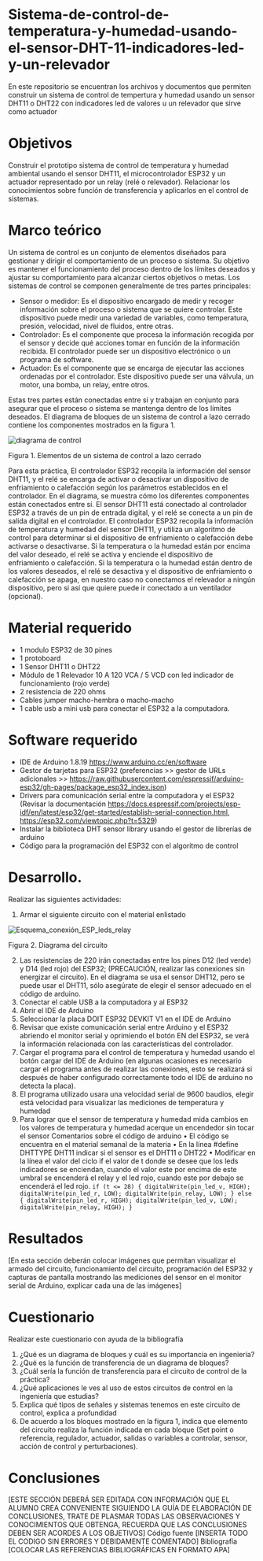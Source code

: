 # Sistema-de-control-de-temperatura-y-humedad-usando-el-sensor-DHT-11-indicadores-led-y-un-relevador
En este repositorio se encuentran los archivos y documentos que permiten construir un sistema de control de tempertura y humedad usando un sensor DHT11 o DHT22 con indicadores led de valores u un relevador que sirve como actuador

# Objetivos
Construir el prototipo sistema de control de temperatura y humedad ambiental usando el sensor DHT11, el microcontrolador ESP32 y un actuador representado por un relay (relé o relevador). Relacionar los conocimientos sobre función de transferencia y aplicarlos en el control de sistemas.

# Marco teórico

Un sistema de control es un conjunto de elementos diseñados para gestionar y dirigir el comportamiento de un proceso o sistema. Su objetivo es mantener el funcionamiento del proceso dentro de los límites deseados y ajustar su comportamiento para alcanzar ciertos objetivos o metas.
Los sistemas de control se componen generalmente de tres partes principales:
- Sensor o medidor: Es el dispositivo encargado de medir y recoger información sobre el proceso o sistema que se quiere controlar. Este dispositivo puede medir una variedad de variables, como temperatura, presión, velocidad, nivel de fluidos, entre otras.
- Controlador: Es el componente que procesa la información recogida por el sensor y decide qué acciones tomar en función de la información recibida. El controlador puede ser un dispositivo electrónico o un programa de software.
- Actuador: Es el componente que se encarga de ejecutar las acciones ordenadas por el controlador. Este dispositivo puede ser una válvula, un motor, una bomba, un relay, entre otros.

Estas tres partes están conectadas entre sí y trabajan en conjunto para asegurar que el proceso o sistema se mantenga dentro de los límites deseados.
El diagrama de bloques de un sistema de control a lazo cerrado contiene los componentes mostrados en la figura 1.
 
![diagrama de control](https://user-images.githubusercontent.com/72757419/226203537-e3684348-74f0-43a7-ac80-956b4a884aa9.jpg)

Figura 1. Elementos de un sistema de control a lazo cerrado

Para esta práctica, El controlador ESP32 recopila la información del sensor DHT11, y el relé se encarga de activar o desactivar un dispositivo de enfriamiento o calefacción según los parámetros establecidos en el controlador. En el diagrama, se muestra cómo los diferentes componentes están conectados entre sí. El sensor DHT11 está conectado al controlador ESP32 a través de un pin de entrada digital, y el relé se conecta a un pin de salida digital en el controlador. El controlador ESP32 recopila la información de temperatura y humedad del sensor DHT11, y utiliza un algoritmo de control para determinar si el dispositivo de enfriamiento o calefacción debe activarse o desactivarse. Si la temperatura o la humedad están por encima del valor deseado, el relé se activa y enciende el dispositivo de enfriamiento o calefacción. Si la temperatura o la humedad están dentro de los valores deseados, el relé se desactiva y el dispositivo de enfriamiento o calefacción se apaga, en nuestro caso no conectamos el relevador a ningún dispositivo, pero si así que quiere puede ir conectado a un ventilador (opcional).

# Material requerido

-	1 modulo ESP32 de 30 pines
-	1 protoboard
-	1 Sensor DHT11 o DHT22
-	Módulo de 1 Relevador 10 A 120 VCA / 5 VCD con led indicador de funcionamiento (rojo verde)
-	2 resistencia de 220 ohms
-	Cables jumper macho-hembra o macho-macho 
-	1 cable usb a mini usb para conectar el ESP32 a la computadora.

# Software requerido

- IDE de Arduino 1.8.19 https://www.arduino.cc/en/software 
- Gestor de tarjetas para ESP32 (preferencias >> gestor de URLs adicionales >> https://raw.githubusercontent.com/espressif/arduino-esp32/gh-pages/package_esp32_index.json)
- Drivers para comunicación serial entre la computadora y el ESP32 (Revisar la documentación https://docs.espressif.com/projects/esp-idf/en/latest/esp32/get-started/establish-serial-connection.html, https://esp32.com/viewtopic.php?t=5329) 
- Instalar la biblioteca DHT sensor library usando el gestor de librerías de arduino
- Código para la programación del ESP32 con el algoritmo de control 

# Desarrollo.
Realizar las siguientes actividades:

1.	Armar el siguiente circuito con el material enlistado
  
![Esquema_conexión_ESP_leds_relay](https://user-images.githubusercontent.com/72757419/226203462-9982a4d3-95fa-4b5c-84de-d348e5e37758.png)

Figura 2. Diagrama del circuito

2.	Las resistencias de 220 irán conectadas entre los pines D12 (led verde) y D14 (led rojo) del ESP32; (PRECAUCIÓN, realizar las conexiones sin energizar el circuito). En el diagrama se usa el sensor DHT12, pero se puede usar el DHT11, sólo asegúrate de elegir el sensor adecuado en el código de arduino.
3.	Conectar el cable USB a la computadora y al ESP32
4.	Abrir el IDE de Arduino
5.	Seleccionar la placa DOIT ESP32 DEVKIT V1 en el IDE de Arduino
6.	Revisar que existe comunicación serial entre Arduino y el ESP32 abriendo el monitor serial y oprimiendo el botón EN del ESP32, se verá la información relacionada con las características del controlador.
7.	Cargar el programa para el control de temperatura y humedad usando el botón cargar del IDE de Arduino (en algunas ocasiones es necesario cargar el programa antes de realizar las conexiones, esto se realizará si después de haber configurado correctamente todo el IDE de arduino no detecta la placa).
8.	El programa utilizado usara una velocidad serial de 9600 baudios, elegir está velocidad para visualizar las mediciones de temperatura y humedad
9.	Para lograr que el sensor de temperatura y humedad mida cambios en los valores de temperatura y humedad acerque un encendedor sin tocar el sensor
Comentarios sobre el código de arduino 
•	El código se encuentra en el material semanal de la materia 
•	En la línea #define DHTTYPE DHT11 indicar si el sensor es el DHT11 o DHT22
•	Modificar en la línea el valor del ciclo if el valor de t donde se desee que los leds indicadores se enciendan, cuando el valor este por encima de este umbral se encenderá el relay y el led rojo, cuando este por debajo se encenderá el led rojo.
`if (t <= 28) {
   digitalWrite(pin_led_v, HIGH);
   digitalWrite(pin_led_r, LOW);
   digitalWrite(pin_relay, LOW);
 } else {
   digitalWrite(pin_led_r, HIGH);
   digitalWrite(pin_led_v, LOW);
   digitalWrite(pin_relay, HIGH);
 }
`
# Resultados

[En esta sección deberán colocar imágenes que permitan visualizar el armado del circuito, funcionamiento del circuito, programación del ESP32 y capturas de pantalla mostrando las mediciones del sensor en el monitor serial de Arduino, explicar cada una de las imágenes]

# Cuestionario

Realizar este cuestionario con ayuda de la bibliografía
1.	¿Qué es un diagrama de bloques y cuál es su importancia en ingeniería?
2.	¿Qué es la función de transferencia de un diagrama de bloques?
3.	¿Cuál sería la función de transferencia para el circuito de control de la práctica?
4.	¿Qué aplicaciones le ves al uso de estos circuitos de control en la ingeniería que estudias?
5.	Explica qué tipos de señales y sistemas tenemos en este circuito de control, explica a profundidad 
6.	De acuerdo a los bloques mostrado en la figura 1, indica que elemento del circuito realiza la función indicada en cada bloque (Set point o referencia, regulador, actuador, salidas o variables a controlar, sensor, acción de control y perturbaciones).

# Conclusiones

[ESTE SECCIÓN DEBERÁ SER EDITADA CON INFORMACIÓN QUE EL ALUMNO CREA CONVENIENTE SIGUIENDO LA GUÍA DE ELABORACIÓN DE CONCLUSIONES, TRATE DE PLASMAR TODAS LAS OBSERVACIONES Y CONOCIMIENTOS QUE OBTENGA, RECUERDA QUE LAS CONCLUSIONES DEBEN SER ACORDES A LOS OBJETIVOS] 
Código fuente
[INSERTA TODO EL CODIGO SIN ERRORES Y DEBIDAMENTE COMENTADO]
Bibliografía
[COLOCAR LAS REFERENCIAS BIBLIOGRÁFICAS EN FORMATO APA]
